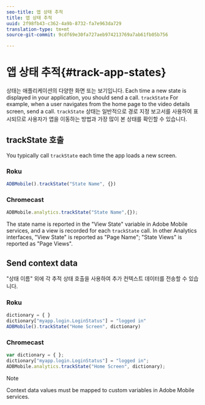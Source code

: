 ```yaml
---
seo-title: 앱 상태 추적
title: 앱 상태 추적
uuid: 2f98fb43-c362-4a9b-8732-fa7e963da729
translation-type: tm+mt
source-git-commit: 9cdf69e30fa727aeb974213769a7ab61fb05b756

---
```



# 앱 상태 추적{#track-app-states}

상태는 애플리케이션의 다양한 화면 또는 보기입니다. Each time a new state is displayed in your application, you should send a  call. `trackState` For example, when a user navigates from the home page to the video details screen, send a  call. `trackState` 상태는 일반적으로 경로 지정 보고서를 사용하여 표시되므로 사용자가 앱을 이동하는 방법과 가장 많이 본 상태를 확인할 수 있습니다.

## trackState 호출

You typically call `trackState` each time the app loads a new screen.

### Roku

```js
ADBMobile().trackState("State Name", {})
```

### Chromecast

```js
ADBMobile.analytics.trackState("State Name",{});
```

The state name is reported in the "View State" variable in Adobe Mobile services, and a view is recorded for each `trackState` call. In other Analytics interfaces, "View State" is reported as "Page Name"; "State Views" is reported as "Page Views".

## Send context data

"상태 이름" 외에 각 추적 상태 호출을 사용하여 추가 컨텍스트 데이터를 전송할 수 있습니다.

### Roku

```js
dictionary = { } 
dictionary["myapp.login.LoginStatus"] = "logged in"  
ADBMobile().trackState("Home Screen", dictionary)
```

### Chromecast

```js
var dictionary = { }; 
dictionary["myapp.login.LoginStatus"] = "logged in"; 
ADBMobile.analytics.trackState("Home Screen", dictionary); 
```

>[!NOTE]
>
>Context data values must be mapped to custom variables in Adobe Mobile services.

